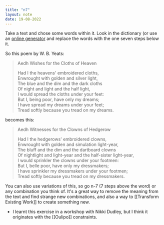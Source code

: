 ```yaml
---
title: "n7"
layout: note
date: 19-08-2022
---
```


Take a text and chose some words within it. Look in the dictionary (or use an <a href="http://www.spoonbill.org/n+7/" >online generator</a> and replace the words with the one seven steps below it.

So this poem by W. B. Yeats:

> Aedh Wishes for the Cloths of Heaven  
>   
> Had I the heavens' embroidered cloths,  
> Enwrought with golden and silver light,  
> The blue and the dim and the dark cloths  
> Of night and light and the half light,  
> I would spread the cloths under your feet:  
> But I, being poor, have only my dreams;  
> I have spread my dreams under your feet;  
> Tread softly because you tread on my dreams.  

becomes this:

> Aedh Witnesses for the Clowns of Hedgerow  
>   
> Had I the hedgerows' embroidered clowns,  
> Enwrought with golden and simulation light-year,  
> The bluff and the dim and the dartboard clowns  
> Of nightlight and light-year and the half-sister light-year,  
> I would sprinkler the clowns under your footmen:  
> But I, belle poor, have only my dressmakers;  
> I have sprinkler my dressmakers under your footmen;  
> Tread softly because you tread on my dressmakers.  

You can also use variations of this, so go n-7 (7 steps above the word) or any combination you think of. It's a great way to remove the meaning from the text and find strange new combinations, and also a way to [[Transform Existing Work]] to create something new.

-   I learnt this exercise in a workshop with Nikki Dudley, but I think it originates with the [[Oulipo]] constraints.
